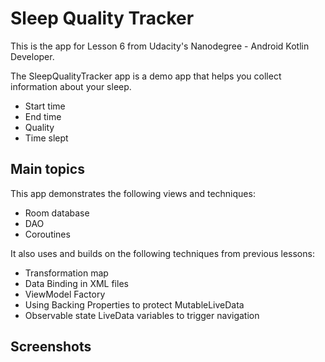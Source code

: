 # Sleep Quality Tracker

This is the app for Lesson 6 from Udacity's Nanodegree - Android Kotlin Developer.

The SleepQualityTracker app is a demo app that helps you collect information about your sleep.

* Start time
* End time
* Quality
* Time slept

## Main topics

This app demonstrates the following views and techniques:
* Room database
* DAO
* Coroutines

It also uses and builds on the following techniques from previous lessons:
* Transformation map
* Data Binding in XML files
* ViewModel Factory
* Using Backing Properties to protect MutableLiveData
* Observable state LiveData variables to trigger navigation

## Screenshots


